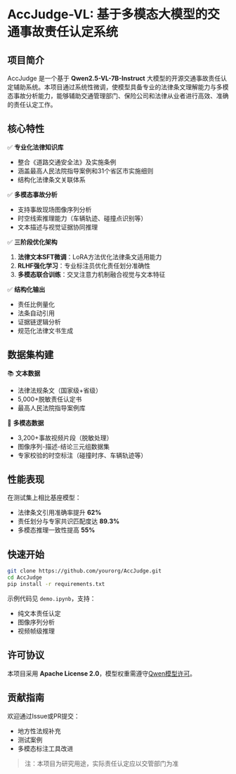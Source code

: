 # AccJudge-VL: 基于多模态大模型的交通事故责任认定系统  

## 项目简介  

AccJudge 是一个基于 **Qwen2.5-VL-7B-Instruct** 大模型的开源交通事故责任认定辅助系统。本项目通过系统性微调，使模型具备专业的法律条文理解能力与多模态事故分析能力，能够辅助交通管理部门、保险公司和法律从业者进行高效、准确的责任认定工作。  

## 核心特性  

✅ **专业化法律知识库**  
- 整合《道路交通安全法》及实施条例  
- 涵盖最高人民法院指导案例和31个省区市实施细则  
- 结构化法律条文关联体系  

✅ **多模态事故分析**  
- 支持事故现场图像序列分析  
- 时空线索推理能力（车辆轨迹、碰撞点识别等）  
- 文本描述与视觉证据协同推理  

✅ **三阶段优化架构**  
1. **法律文本SFT微调**：LoRA方法优化法律条文适用能力  
2. **RLHF强化学习**：专业标注员优化责任划分准确性  
3. **多模态联合训练**：交叉注意力机制融合视觉与文本特征  

✅ **结构化输出**  
- 责任比例量化  
- 法条自动引用  
- 证据链逻辑分析  
- 规范化法律文书生成  

## 数据集构建  

📚 **文本数据**  
- 法律法规条文（国家级+省级）  
- 5,000+脱敏责任认定书  
- 最高人民法院指导案例库  

🎥 **多模态数据**  
- 3,200+事故视频片段（脱敏处理）  
- 图像序列-描述-结论三元组数据集  
- 专家校验的时空标注（碰撞时序、车辆轨迹等）  

## 性能表现  

在测试集上相比基座模型：  
- 法律条文引用准确率提升 **62%**  
- 责任划分与专家共识匹配度达 **89.3%**  
- 多模态推理一致性提高 **55%**  

## 快速开始  

```bash
git clone https://github.com/yourorg/AccJudge.git
cd AccJudge
pip install -r requirements.txt
```

示例代码见 `demo.ipynb`，支持：  
- 纯文本责任认定  
- 图像序列分析  
- 视频帧级推理  

## 许可协议  

本项目采用 **Apache License 2.0**，模型权重需遵守[Qwen模型许可](https://github.com/QwenLM/Qwen2)。  

## 贡献指南  

欢迎通过Issue或PR提交：  
- 地方性法规补充  
- 测试案例  
- 多模态标注工具改进  

> 注：本项目为研究用途，实际责任认定应以交管部门为准
